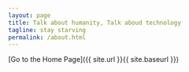 ```yaml
---
layout: page
title: Talk about humanity, Talk aboud technology
tagline: stay starving
permalink: /about.html
---
```



[Go to the Home Page]({{ site.url }}{{ site.baseurl }})
